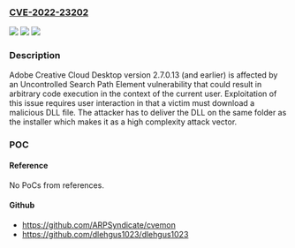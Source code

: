 ### [CVE-2022-23202](https://cve.mitre.org/cgi-bin/cvename.cgi?name=CVE-2022-23202)
![](https://img.shields.io/static/v1?label=Product&message=Creative%20Cloud%20(desktop%20component)&color=blue)
![](https://img.shields.io/static/v1?label=Version&message=%3C%3D%202.7.0.13%20&color=brighgreen)
![](https://img.shields.io/static/v1?label=Vulnerability&message=Uncontrolled%20Search%20Path%20Element%20(CWE-427)&color=brighgreen)

### Description

Adobe Creative Cloud Desktop version 2.7.0.13 (and earlier) is affected by an Uncontrolled Search Path Element vulnerability that could result in arbitrary code execution in the context of the current user. Exploitation of this issue requires user interaction in that a victim must download a malicious DLL file. The attacker has to deliver the DLL on the same folder as the installer which makes it as a high complexity attack vector.

### POC

#### Reference
No PoCs from references.

#### Github
- https://github.com/ARPSyndicate/cvemon
- https://github.com/dlehgus1023/dlehgus1023

